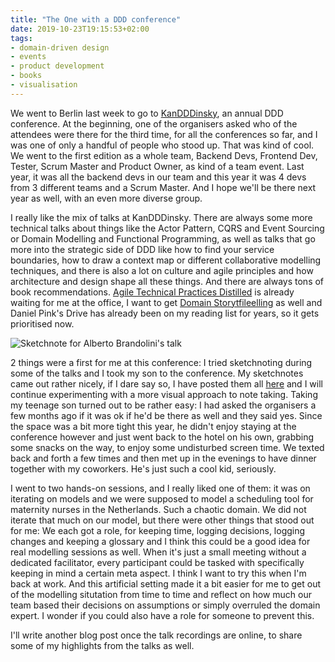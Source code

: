 ```yaml
---
title: "The One with a DDD conference"
date: 2019-10-23T19:15:53+02:00
tags:
- domain-driven design
- events
- product development
- books
- visualisation
---
```


We went to Berlin last week to go to [KanDDDinsky](https://kandddinsky.de/), an annual DDD conference. At the beginning, one of the organisers asked who of the attendees were there for the third time, for all the conferences so far, and I was one of only a handful of people who stood up. That was kind of cool. We went to the first edition as a whole team, Backend Devs, Frontend Dev, Tester, Scrum Master and Product Owner, as kind of a team event. Last year, it was all the backend devs in our team and this year it was 4 devs from 3 different teams and a Scrum Master. And I hope we'll be there next year as well, with an even more diverse group.

I really like the mix of talks at KanDDDinsky. There are always some more technical talks about things like the Actor Pattern, CQRS and Event Sourcing or Domain Modelling and Functional Programming, as well as talks that go more into the strategic side of DDD like how to find your service boundaries, how to draw a context map or different collaborative modelling techniques, and there is also a lot on culture and agile principles and how architecture and design shape all these things. And there are always tons of book recommendations. [Agile Technical Practices Distilled](https://leanpub.com/agiletechnicalpracticesdistilled) is already waiting for me at the office, I want to get [Domain Storytfileelling](https://leanpub.com/domainstorytelling) as well and Daniel Pink's Drive has already been on my reading list for years, so it gets prioritised now.

![Sketchnote for Alberto Brandolini's talk](/images/posts/2019-10-23-kandddinsky-sketchnote.jpg)

2 things were a first for me at this conference: I tried sketchnoting during some of the talks and I took my son to the conference. My sketchnotes came out rather nicely, if I dare say so, I have posted them all [here](https://twitter.com/VeraCologne/status/1185164029196722179) and I will continue experimenting with a more visual approach to note taking. Taking my teenage son turned out to be rather easy: I had asked the organisers a few months ago if it was ok if he'd be there as well and they said yes. Since the space was a bit more tight this year, he didn't enjoy staying at the conference however and just went back to the hotel on his own, grabbing some snacks on the way, to enjoy some undisturbed screen time. We texted back and forth a few times and then met up in the evenings to have dinner together with my coworkers. He's just such a cool kid, seriously.

I went to two hands-on sessions, and I really liked one of them: it was on iterating on models and we were supposed to model a scheduling tool for maternity nurses in the Netherlands. Such a chaotic domain. We did not iterate that much on our model, but there were other things that stood out for me: We each got a role, for keeping time, logging decisions, logging changes and keeping a glossary and I think this could be a good idea for real modelling sessions as well. When it's just a small meeting without a dedicated facilitator, every participant could be tasked with specifically keeping in mind a certain meta aspect. I think I want to try this when I'm back at work. And this artificial setting made it a bit easier for me to get out of the modelling situtation from time to time and reflect on how much our team based their decisions on assumptions or simply overruled the domain expert. I wonder if you could also have a role for someone to prevent this.

I'll write another blog post once the talk recordings are online, to share some of my highlights from the talks as well.
